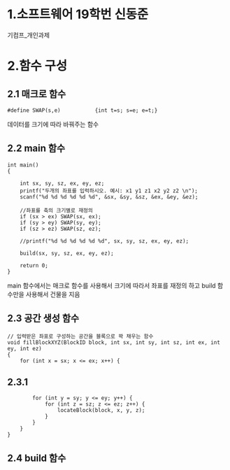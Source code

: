 # 1.소프트웨어 19학번 신동준 
기컴프_개인과제

# 2.함수 구성 
## 2.1 매크로 함수
 	#define SWAP(s,e)			{int t=s; s=e; e=t;}

데이터를 크기에 따라 바꿔주는 함수

## 2.2 main 함수


	int main()
	{
	
		int sx, sy, sz, ex, ey, ez;
		printf("두개의 좌표를 입럭하시오. 예시: x1 y1 z1 x2 y2 z2 \n");
		scanf("%d %d %d %d %d %d", &sx, &sy, &sz, &ex, &ey, &ez);

		//좌표를 축의 크기별로 재정의
		if (sx > ex) SWAP(sx, ex);
		if (sy > ey) SWAP(sy, ey);
		if (sz > ez) SWAP(sz, ez);

		//printf("%d %d %d %d %d %d", sx, sy, sz, ex, ey, ez);

		build(sx, sy, sz, ex, ey, ez);

		return 0;
	}
	
main 함수에서는 매크로 함수를 사용해서 크기에 따라서 좌표를 재정의 하고 build 함수만을 사용해서 건물을 지음 

## 2.3 공간 생성 함수 

	// 입력받은 좌표로 구성하는 공간을 블록으로 꽉 채우는 함수
	void fillBlockXYZ(BlockID block, int sx, int sy, int sz, int ex, int ey, int ez)
	{
		for (int x = sx; x <= ex; x++) {
## 2.3.1
			for (int y = sy; y <= ey; y++) {
				for (int z = sz; z <= ez; z++) {
					locateBlock(block, x, y, z);
				}
			}
		}
	}
	
## 2.4 build 함수

	
	




